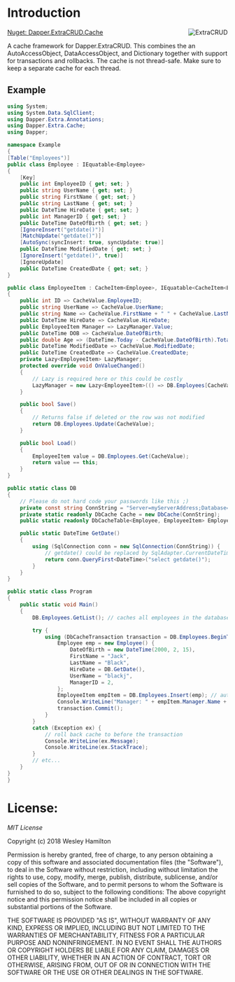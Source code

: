 ﻿# Introduction

[Nuget: Dapper.ExtraCRUD.Cache](https://www.nuget.org/packages/Dapper.ExtraCRUD.Cache/)
<img  align="right" src="https://raw.githubusercontent.com/ffhighwind/DapperExtraCRUD/master/Images/DapperExtraCRUD-200x200.png" alt="ExtraCRUD">

A cache framework for Dapper.ExtraCRUD. This combines the an AutoAccessObject, DataAccessObject, and Dictionary together with support for transactions and rollbacks. The cache is not thread-safe. Make sure to keep a separate cache for each thread.

## Example

```csharp
using System;
using System.Data.SqlClient;
using Dapper.Extra.Annotations;
using Dapper.Extra.Cache;
using Dapper;

namespace Example
{
[Table("Employees")]
public class Employee : IEquatable<Employee>
{
	[Key]
	public int EmployeeID { get; set; }
	public string UserName { get; set; }
	public string FirstName { get; set; }
	public string LastName { get; set; }
	public DateTime HireDate { get; set; }
	public int ManagerID { get; set; }
	public DateTime DateOfBirth { get; set; }
	[IgnoreInsert("getdate()")]
	[MatchUpdate("getdate()")]
	[AutoSync(syncInsert: true, syncUpdate: true)]
	public DateTime ModifiedDate { get; set; }
	[IgnoreInsert("getdate()", true)]
	[IgnoreUpdate]
	public DateTime CreatedDate { get; set; }
}

public class EmployeeItem : CacheItem<Employee>, IEquatable<CacheItem<Employee>>
{
	public int ID => CacheValue.EmployeeID;
	public string UserName => CacheValue.UserName;
	public string Name => CacheValue.FirstName + " " + CacheValue.LastName;
	public DateTime HireDate => CacheValue.HireDate;
	public EmployeeItem Manager => LazyManager.Value;
	public DateTime DOB => CacheValue.DateOfBirth;
	public double Age => (DateTime.Today - CacheValue.DateOfBirth).TotalDays / 365.0;
	public DateTime ModifiedDate => CacheValue.ModifiedDate;
	public DateTime CreatedDate => CacheValue.CreatedDate;
	private Lazy<EmployeeItem> LazyManager;
	protected override void OnValueChanged()
	{
		// Lazy is required here or this could be costly
		LazyManager = new Lazy<EmployeeItem>(() => DB.Employees[CacheValue.ManagerID], false);
	}

	public bool Save()
	{
		// Returns false if deleted or the row was not modified
		return DB.Employees.Update(CacheValue);
	}

	public bool Load()
	{
		EmployeeItem value = DB.Employees.Get(CacheValue);
		return value == this;
	}
}

public static class DB
{
	// Please do not hard code your passwords like this ;)
	private const string ConnString = "Server=myServerAddress;Database=myDataBase;User Id=myUsername;Password=myPassword;";
	private static readonly DbCache Cache = new DbCache(ConnString);
	public static readonly DbCacheTable<Employee, EmployeeItem> Employees = Cache.CreateTable<Employee, EmployeeItem>();

	public static DateTime GetDate()
	{
		using (SqlConnection conn = new SqlConnection(ConnString)) {
			// getdate() could be replaced by SqlAdapter.CurrentDateTime
			return conn.QueryFirst<DateTime>("select getdate()");
		}
	}
}

public static class Program
{
	public static void Main()
	{
		DB.Employees.GetList(); // caches all employees in the database

		try {
			using (DbCacheTransaction transaction = DB.Employees.BeginTransaction()) {
				Employee emp = new Employee() {
					DateOfBirth = new DateTime(2000, 2, 15),
					FirstName = "Jack",
					LastName = "Black",
					HireDate = DB.GetDate(),
					UserName = "blackj",
					ManagerID = 2,
				};
				EmployeeItem empItem = DB.Employees.Insert(emp); // automatically uses the transaction
				Console.WriteLine("Manager: " + empItem.Manager.Name + "\nAge: " + empItem.Manager.Age);
				transaction.Commit();
			}
		}
		catch (Exception ex) {
			// roll back cache to before the transaction
			Console.WriteLine(ex.Message);
			Console.WriteLine(ex.StackTrace);
		}
		// etc...
	}
}
}
```
# License:

*MIT License*

Copyright (c) 2018 Wesley Hamilton

Permission is hereby granted, free of charge, to any person obtaining a copy of this software and associated documentation files (the "Software"), to deal in the Software without restriction, including without limitation the rights to use, copy, modify, merge, publish, distribute, sublicense, and/or sell copies of the Software, and to permit persons to whom the Software is furnished to do so, subject to the following conditions: The above copyright notice and this permission notice shall be included in all copies or substantial portions of the Software.

THE SOFTWARE IS PROVIDED "AS IS", WITHOUT WARRANTY OF ANY KIND, EXPRESS OR IMPLIED, INCLUDING BUT NOT LIMITED TO THE WARRANTIES OF MERCHANTABILITY, FITNESS FOR A PARTICULAR PURPOSE AND NONINFRINGEMENT. IN NO EVENT SHALL THE AUTHORS OR COPYRIGHT HOLDERS BE LIABLE FOR ANY CLAIM, DAMAGES OR OTHER LIABILITY, WHETHER IN AN ACTION OF CONTRACT, TORT OR OTHERWISE, ARISING FROM, OUT OF OR IN CONNECTION WITH THE SOFTWARE OR THE USE OR OTHER DEALINGS IN THE SOFTWARE.
